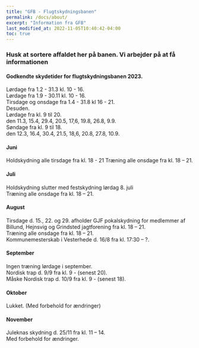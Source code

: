 ```yaml
---
title: "GFB - Flugtskydningsbanen"
permalink: /docs/about/
excerpt: "Information fra GFB"
last_modified_at: 2022-11-05T10:40:42-04:00
toc: true
---
```

### Husk at sortere affaldet her på banen. Vi arbejder på at få informationen

#### Godkendte skydetider for flugtskydningsbanen 2023. 
Lørdage fra 1.2 - 31.3 kl. 10 - 16.  
Lørdage fra 1.9 - 30.11 kl. 10 - 16.  
Tirsdage og onsdage fra 1.4 - 31.8 kl 16 - 21.  
Desuden.  
Lørdage fra kl. 9 til 20.  
den 11.3, 15.4, 29.4, 20.5, 17,6, 19.8, 26.8, 9.9.  
Søndage fra kl. 9 til 18.  
den 12.3, 16.4, 30.4, 21.5, 18,6, 20.8, 27.8, 10.9.  
#### Juni
Holdskydning alle tirsdage fra kl. 18 - 21
Træning alle onsdage fra kl. 18 – 21.
#### Juli
Holdskydning slutter med festskydning lørdag 8. juli     
Træning alle onsdage fra kl. 18 – 21.
#### August
Tirsdage d. 15., 22. og 29. afholder GJF pokalskydning for medlemmer af Billund, Hejnsvig og Grindsted jagtforening fra kl. 18 – 21.   
Træning alle onsdage fra kl. 18 – 21.   
Kommunemesterskab i Vesterhede d. 16/8 fra kl. 17:30 – ?.
#### September
Ingen træning lørdage i september.   
Nordisk trap d. 9/9 fra kl. 9 - (senest 20).   
Måske Nordisk trap d. 10/9 fra kl. 9 - (senest 18).   
#### Oktober
Lukket. (Med forbehold for ændringer)
#### November
Juleknas skydning d. 25/11 fra kl. 11 – 14.   
Med forbehold for ændringer. 
